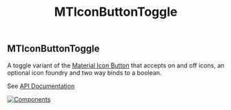 ﻿---
uid: C.MTIconButtonToggle
title: MTIconButtonToggle
---
## MTIconButtonToggle

A toggle variant of the [Material Icon Button](https://material.io/develop/web/components/buttons/icon-buttons/) that accepts on and off icons, an optional icon foundry and two way binds to a boolean.

See [API Documentation](~/api/BlazorMdc.MTIconButtonToggle.html)

[![Components](https://img.shields.io/static/v1?label=Components&message=Core&color=blue)](~/articles/CoreComponents.html)
